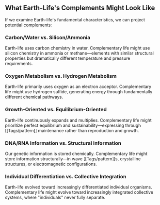 ## What Earth-Life's Complements Might Look Like

If we examine Earth-life's fundamental characteristics, we can project potential complements:

### Carbon/Water vs. Silicon/Ammonia

Earth-life uses carbon chemistry in water. Complementary life might use silicon chemistry in ammonia or methane—elements with similar structural properties but dramatically different temperature and pressure requirements.

### Oxygen Metabolism vs. Hydrogen Metabolism

Earth-life primarily uses oxygen as an electron acceptor. Complementary life might use hydrogen sulfide, generating energy through fundamentally different chemical pathways.

### Growth-Oriented vs. Equilibrium-Oriented

Earth-life continuously expands and multiplies. Complementary life might prioritize perfect equilibrium and sustainability—expressing through [[Tags/pattern]] maintenance rather than reproduction and growth.

### DNA/RNA Information vs. Structural Information

Our genetic information is stored chemically. Complementary life might store information structurally—in wave [[Tags/pattern]]s, crystalline structures, or electromagnetic configurations.

### Individual Differentiation vs. Collective Integration

Earth-life evolved toward increasingly differentiated individual organisms. Complementary life might evolve toward increasingly integrated collective systems, where "individuals" never fully separate.